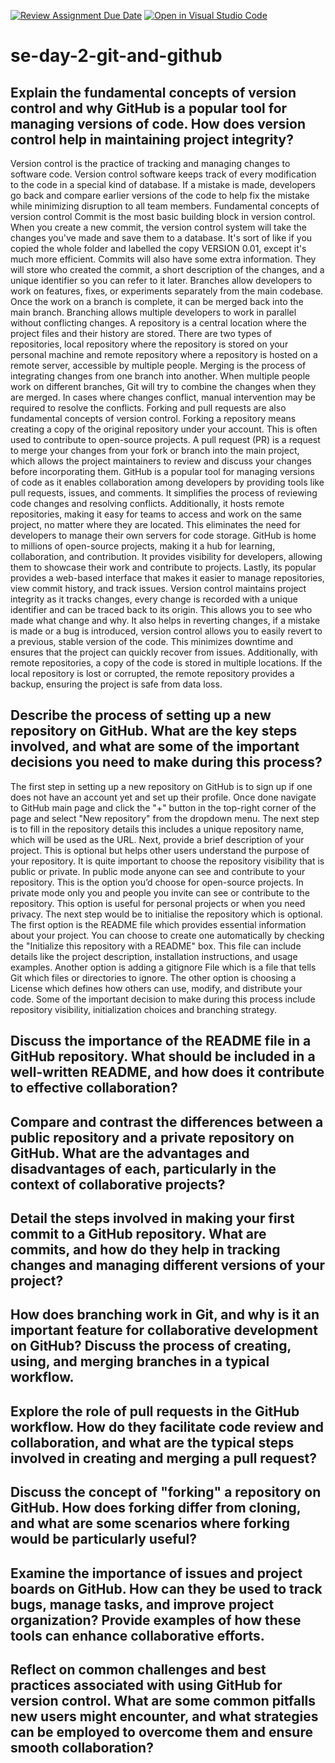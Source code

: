 [![Review Assignment Due Date](https://classroom.github.com/assets/deadline-readme-button-22041afd0340ce965d47ae6ef1cefeee28c7c493a6346c4f15d667ab976d596c.svg)](https://classroom.github.com/a/8wgCKhpZ)
[![Open in Visual Studio Code](https://classroom.github.com/assets/open-in-vscode-2e0aaae1b6195c2367325f4f02e2d04e9abb55f0b24a779b69b11b9e10269abc.svg)](https://classroom.github.com/online_ide?assignment_repo_id=18401390&assignment_repo_type=AssignmentRepo)
# se-day-2-git-and-github
## Explain the fundamental concepts of version control and why GitHub is a popular tool for managing versions of code. How does version control help in maintaining project integrity?
Version control is the practice of tracking and managing changes to software code. Version control software keeps track of every modification to the code in a special kind of database. If a mistake is made, developers go back and compare earlier versions of the code to help fix the mistake while minimizing disruption to all team members.
Fundamental concepts of version control
Commit is the most basic building block in version control. When you create a new commit, the version control system will take the changes you've made and save them to a database. It's sort of like if you copied the whole folder and labelled the copy VERSION 0.01, except it's much more efficient. Commits will also have some extra information. They will store who created the commit, a short description of the changes, and a unique identifier so you can refer to it later.
Branches allow developers to work on features, fixes, or experiments separately from the main codebase. Once the work on a branch is complete, it can be merged back into the main branch. Branching allows multiple developers to work in parallel without conflicting changes.
A repository is a central location where the project files and their history are stored. There are two types of repositories, local repository where the repository is stored on your personal machine and remote repository where a repository is hosted on a remote server, accessible by multiple people. 
Merging is the process of integrating changes from one branch into another. When multiple people work on different branches, Git will try to combine the changes when they are merged. In cases where changes conflict, manual intervention may be required to resolve the conflicts.
Forking and pull requests are also fundamental concepts of version control. Forking a repository means creating a copy of the original repository under your account. This is often used to contribute to open-source projects. A pull request (PR) is a request to merge your changes from your fork or branch into the main project, which allows the project maintainers to review and discuss your changes before incorporating them.
GitHub is a popular tool for managing versions of code as it enables collaboration among developers by providing tools like pull requests, issues, and comments. It simplifies the process of reviewing code changes and resolving conflicts. Additionally, it hosts remote repositories, making it easy for teams to access and work on the same project, no matter where they are located. This eliminates the need for developers to manage their own servers for code storage. GitHub is home to millions of open-source projects, making it a hub for learning, collaboration, and contribution. It provides visibility for developers, allowing them to showcase their work and contribute to projects. Lastly, its popular provides a web-based interface that makes it easier to manage repositories, view commit history, and track issues.
Version control maintains project integrity as it tracks changes, every change is recorded with a unique identifier and can be traced back to its origin. This allows you to see who made what change and why. It also helps in reverting changes, if a mistake is made or a bug is introduced, version control allows you to easily revert to a previous, stable version of the code. This minimizes downtime and ensures that the project can quickly recover from issues. Additionally, with remote repositories, a copy of the code is stored in multiple locations. If the local repository is lost or corrupted, the remote repository provides a backup, ensuring the project is safe from data loss.
## Describe the process of setting up a new repository on GitHub. What are the key steps involved, and what are some of the important decisions you need to make during this process?
The first step in setting up a new repository on GitHub is to sign up if one does not have an account yet and set up their profile. Once done navigate to GitHub main page and click the "+" button in the top-right corner of the page and select "New repository" from the dropdown menu. The next step is to fill in the repository details this includes a unique repository name, which will be used as the URL. Next, provide a brief description of your project. This is optional but helps other users understand the purpose of your repository. It is quite important to choose the repository visibility that is public or private. In public mode anyone can see and contribute to your repository. This is the option you’d choose for open-source projects. In private mode only you and people you invite can see or contribute to the repository. This option is useful for personal projects or when you need privacy. The next step would be to initialise the repository which is optional. The first option is the README file which provides essential information about your project. You can choose to create one automatically by checking the "Initialize this repository with a README" box. This file can include details like the project description, installation instructions, and usage examples. Another option is adding a gitignore File which is a file that tells Git which files or directories to ignore. The other option is choosing a License which defines how others can use, modify, and distribute your code. Some of the important decision to make during this process include repository visibility, initialization choices and branching strategy.
## Discuss the importance of the README file in a GitHub repository. What should be included in a well-written README, and how does it contribute to effective collaboration?

## Compare and contrast the differences between a public repository and a private repository on GitHub. What are the advantages and disadvantages of each, particularly in the context of collaborative projects?

## Detail the steps involved in making your first commit to a GitHub repository. What are commits, and how do they help in tracking changes and managing different versions of your project?

## How does branching work in Git, and why is it an important feature for collaborative development on GitHub? Discuss the process of creating, using, and merging branches in a typical workflow.

## Explore the role of pull requests in the GitHub workflow. How do they facilitate code review and collaboration, and what are the typical steps involved in creating and merging a pull request?

## Discuss the concept of "forking" a repository on GitHub. How does forking differ from cloning, and what are some scenarios where forking would be particularly useful?

## Examine the importance of issues and project boards on GitHub. How can they be used to track bugs, manage tasks, and improve project organization? Provide examples of how these tools can enhance collaborative efforts.

## Reflect on common challenges and best practices associated with using GitHub for version control. What are some common pitfalls new users might encounter, and what strategies can be employed to overcome them and ensure smooth collaboration?
